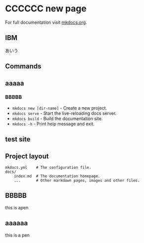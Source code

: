 # CCCCCC new page

For full documentation visit [mkdocs.org](https://www.mkdocs.org).

## IBM

あいう

## Commands

## aaaaa

### BBBBB

* `mkdocs new [dir-name]` - Create a new project.
* `mkdocs serve` - Start the live-reloading docs server.
* `mkdocs build` - Build the documentation site.
* `mkdocs -h` - Print help message and exit.


## test site

## Project layout

    mkdocs.yml    # The configuration file.
    docs/
        index.md  # The documentation homepage.
        ...       # Other markdown pages, images and other files.



## BBBBB

this is apen 

## aaaaaa




this is a pen 
